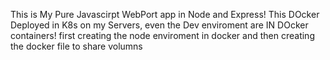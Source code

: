 This is My Pure Javascirpt WebPort app in Node and Express!
This DOcker Deployed in K8s on my Servers, even the Dev enviroment are IN DOcker containers!
first creating the node enviroment in docker and then creating the docker file to share volumns

